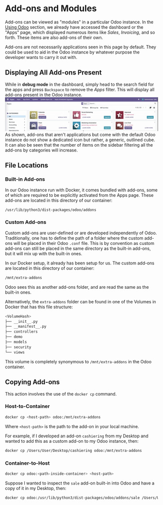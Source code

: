 # Add-ons and Modules
Add-ons can be viewed as "modules" in a particular Odoo instance. In the [Using Odoo](using.md) section, we already have accessed the dashboard or the "Apps" page, which displayed numerous items like *Sales*, *Invoicing*, and so forth. These items are also add-ons of their own.

Add-ons are not necessarily applications seen in this page by default. They could be used to aid in the Odoo instance by whatever purpose the developer wants to carry it out with.

## Displaying All Add-ons Present
While in **debug mode** in the dashboard, simply head to the search field for the apps and press `Backspace` to remove the *Apps* filter. This will display all add-ons present in the Odoo instance.
![Screenshot](../img/addonsshow.gif)
As shown, add-ons that aren't applications but come with the default Odoo instance do not show a dedicated icon but rather, a generic, outlined cube. It can also be seen that the number of items on the sidebar filtering all the add-ons by categories will increase.

## File Locations
### Built-in Add-ons
In our Odoo instance run with Docker, it comes bundled with add-ons, some of which are required to be explicitly activated from the Apps page. These add-ons are located in this directory of our container:
````bash
/usr/lib/python3/dist-packages/odoo/addons
````

### Custom Add-ons
Custom add-ons are user-defined or are developed independently of Odoo. Traditionally, one has to define the path of a folder where the custom add-ons will be placed in their Odoo `.conf` file. This is by convention as custom add-ons can still be placed in the same directory as the built-in add-ons, but it will mix up with the built-in ones.

In our Docker setup, it already has been setup for us. The custom add-ons are located in this directory of our container:
````bash
/mnt/extra-addons
````
Odoo sees this as another add-ons folder, and are read the same as the built-in ones.

Alternatively, the `extra-addons` folder can be found in one of the Volumes in Docker that has this file structure:
````bash
<VolumeHash>
├── __init__.py
├── __manifest__.py
├── controllers
├── demo
├── models
├── security
└── views
````
This volume is completely synonymous to `/mnt/extra-addons` in the Odoo container.

## Copying Add-ons

This action involves the use of the `docker cp` command.

### Host-to-Container
````bash
docker cp <host-path> odoo:/mnt/extra-addons
````
Where `<host-path>` is the path to the add-on in your local machine.

For example, if I developed an add-on `cashiering` from my Desktop and wanted to add this as a custom add-on to my Odoo instance, then:
````bash
docker cp /Users/User/Desktop/cashiering odoo:/mnt/extra-addons
````

### Container-to-Host
````bash
docker cp odoo:<path-inside-container> <host-path>
````

Suppose I wanted to inspect the `sale` add-on built-in into Odoo and have a copy of it in my Desktop, then:
````bash
docker cp odoo:/usr/lib/python3/dist-packages/odoo/addons/sale /Users/User/Desktop
````

